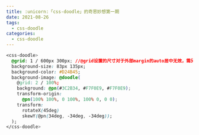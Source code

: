 ```yaml
---
title: :unicorn:「css-doodle」的奇思妙想第一期
date: 2021-08-26
tags:
  - css-doodle
categories:
  - css-doodle
---
```


<Meting server="netease" type="song" mid="1366993875" :lrc-type="3" :autoplay="false" />

<Doodle :data="`
        @grid: 1 / 600px 300px;
        background-size: 83px 135px;
        background-color: #D24B45;
        background-image: @doodle(
        @grid: 2 / 100%;
        background: @pn(#3C2B34, #F7F0E9, #F7F0E9);
        transform-origin:
          @pn(100% 100%, 0 100%, 100% 0, 0 0);
        transform:
          rotateX(45deg)
          skewY(@pn(34deg, -34deg, -34deg));
        );`"/>

```css
<css-doodle>
  @grid: 1 / 600px 300px; //@grid设置的尺寸对于外部margin的auto居中无效，需另行设置
  background-size: 83px 135px;
  background-color: #D24B45;
  background-image: @doodle(
    @grid: 2 / 100%;
    background: @pn(#3C2B34, #F7F0E9, #F7F0E9);
    transform-origin:
      @pn(100% 100%, 0 100%, 100% 0, 0 0);
    transform:
      rotateX(45deg)
      skewY(@pn(34deg, -34deg, -34deg));
  );
</css-doodle>
```
